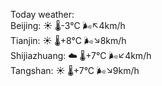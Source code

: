 Today weather:  
Beijing: ☀️   🌡️-3°C 🌬️↖4km/h  
Tianjin: ☀️   🌡️+8°C 🌬️↘8km/h  
Shijiazhuang: ☁️   🌡️+7°C 🌬️↙4km/h  
Tangshan: ☀️   🌡️+7°C 🌬️↘9km/h  
